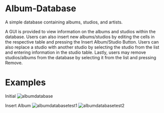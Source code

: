 # Album-Database

A simple database containing albums, studios, and artists.

A GUI is provided to view information on the albums and studios within the database. Users
can also insert new albums/studios by editing the cells in the respective table and pressing
the Insert Album/Studio Button. Users can also replace a studio with another studio by
selecting the studio from the list and entering information in the studio table. Lastly,
users may remove studios/albums from the database by selecting it from the list and pressing
Remove.

# Examples

Initial
![albumdatabase](https://cloud.githubusercontent.com/assets/10593907/11892056/6b927c44-a519-11e5-9ad8-7b248939bc13.png)

Insert Album
![albumdatabasetest1](https://cloud.githubusercontent.com/assets/10593907/11892057/6c7639e8-a519-11e5-9fdf-808019d2306f.png)
![albumdatabasetest2](https://cloud.githubusercontent.com/assets/10593907/11892058/6d4b5682-a519-11e5-9dc6-3f655b88d187.png)
